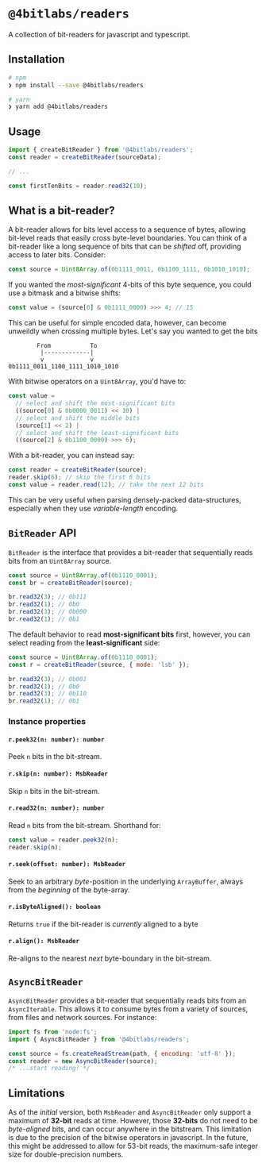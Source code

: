 # `@4bitlabs/readers`

A collection of bit-readers for javascript and typescript.

## Installation

```sh
# npm
❯ npm install --save @4bitlabs/readers

# yarn
❯ yarn add @4bitlabs/readers
```

## Usage

```js
import { createBitReader } from '@4bitlabs/readers';
const reader = createBitReader(sourceData);

// ...

const firstTenBits = reader.read32(10);
```

## What is a bit-reader?

A bit-reader allows for bits level access to a sequence of bytes, allowing bit-level reads that easily cross byte-level
boundaries. You can think of a bit-reader like a long sequence of bits that can be _shifted_ off, providing access to
later bits. Consider:

```js
const source = Uint8Array.of(0b1111_0011, 0b1100_1111, 0b1010_1010);
```

If you wanted the _most-significant_ 4-bits of this byte sequence, you could use a bitmask and a bitwise shifts:

```js
const value = (source[0] & 0b1111_0000) >>> 4; // 15
```

This can be useful for simple encoded data, however, can become unweildly when crossing multiple bytes. Let's say you
wanted to get the bits

```text
        From           To
         |-------------|
         v             v
0b1111_0011_1100_1111_1010_1010
```

With bitwise operators on a `Uint8Array`, you'd have to:

```js
const value =
  // select and shift the most-significant bits
  ((source[0] & 0b0000_0011) << 10) |
  // select and shift the middle bits
  (source[1] << 2) |
  // select and shift the least-significant bits
  ((source[2] & 0b1100_0000) >>> 6);
```

With a bit-reader, you can instead say:

```js
const reader = createBitReader(source);
reader.skip(6); // skip the first 6 bits
const value = reader.read(12); // take the next 12 bits
```

This can be very useful when parsing densely-packed data-structures, especially when they use _variable-length_ encoding.

## `BitReader` API

`BitReader` is the interface that provides a bit-reader that sequentially reads bits from an `Uint8Array` source.

```js
const source = Uint8Array.of(0b1110_0001);
const br = createBitReader(source);

br.read32(3); // 0b111
br.read32(1); // 0b0
br.read32(3); // 0b000
br.read32(1); // 0b1
```

The default behavior to read **most-significant bits** first, however, you can select reading from the
**least-significant** side:

```js
const source = Uint8Array.of(0b1110_0001);
const r = createBitReader(source, { mode: 'lsb' });

br.read32(3); // 0b001
br.read32(1); // 0b0
br.read32(3); // 0b110
br.read32(1); // 0b1
```

### Instance properties

#### `r.peek32(n: number): number`

Peek `n` bits in the bit-stream.

#### `r.skip(n: number): MsbReader`

Skip `n` bits in the bit-stream.

#### `r.read32(n: number): number`

Read `n` bits from the bit-stream. Shorthand for:

```ts
const value = reader.peek32(n);
reader.skip(n);
```

#### `r.seek(offset: number): MsbReader`

Seek to an arbitrary _byte_-position in the underlying `ArrayBuffer`, always from the _beginning_ of the byte-array.

#### `r.isByteAligned(): boolean`

Returns `true` if the bit-reader is _currently_ aligned to a byte

#### `r.align(): MsbReader`

Re-aligns to the nearest _next_ byte-boundary in the bit-stream.

## `AsyncBitReader`

`AsyncBitReader` provides a bit-reader that sequentially reads bits from an `AsyncIterable`. This allows it to consume
bytes from a variety of sources, from files and network sources. For instance:

```js
import fs from 'node:fs';
import { AsyncBitReader } from '@4bitlabs/readers';

const source = fs.createReadStream(path, { encoding: 'utf-8' });
const reader = new AsyncBitReader(source);
/* ...start reading! */
```

## Limitations

As of the _initial_ version, both `MsbReader` and `AsyncBitReader` only support a maximum of **32-bit** reads at time.
However, those **32-bits** do not need to be _byte-aligned_ bits, and can occur anywhere in the bitstream. This limitation
is due to the precision of the bitwise operators in javascript. In the future, this might be addressed to allow for
53-bit reads, the maximum-safe integer size for double-precision numbers.
